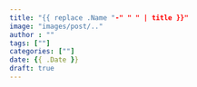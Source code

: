 ```yaml
---
title: "{{ replace .Name "-" " " | title }}"
image: "images/post/.."
author : ""
tags: [""]
categories: [""]
date: {{ .Date }}
draft: true
---
```


